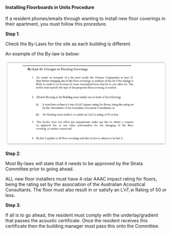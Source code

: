 #### Installing Floorboards in Units Procedure 

If a resident phones/emails through wanting to install new floor coverings in their apartment, you must follow this procedure.  

**Step 1**: 

Check the By-Laws for the site as each building is different.  

An example of the By-law is below:  

 

 ![](img/img4.JPG)

 

**Step 2**:

 Most By-laws will state that it needs to be approved by the Strata Committee prior to going ahead.  

ALL new floor installers must have 4-star AAAC impact rating for floors, being the rating set by the association of the Australian Acoustical Consultants.  The floor must also result in or satisfy an L’nT,w Rating of 50 or less.  

**Step 3**:

 If all is to go ahead, the resident must comply with the underlay/gradient that passes the acoustic certificate. Once the resident receives this certificate then the building manager must pass this onto the Committee.  